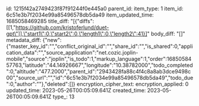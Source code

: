 id: 1215f42a2749423f87f91244f0e445a0
parent_id: 
item_type: 1
item_id: 6c51e3b7f2034e99a85496578db5da49
item_updated_time: 1685058469285
title_diff: "[{\"diffs\":[[1,\"https://github.com/kristoferlund/duet-gpt\"]],\"start1\":0,\"start2\":0,\"length1\":0,\"length2\":41}]"
body_diff: "[]"
metadata_diff: {"new":{"master_key_id":"","conflict_original_id":"","share_id":"","is_shared":0,"application_data":"","source_application":"net.cozic.joplin-mobile","source":"joplin","is_todo":1,"markup_language":1,"order":1685058457763,"latitude":"44.14926667","longitude":"10.38782000","todo_completed":0,"altitude":"477.2000","parent_id":"2943428fa88c4f4c8a8ab3dce9498c00","source_url":"","id":"6c51e3b7f2034e99a85496578db5da49","todo_due":0,"author":""},"deleted":[]}
encryption_cipher_text: 
encryption_applied: 0
updated_time: 2023-05-26T00:05:09.641Z
created_time: 2023-05-26T00:05:09.641Z
type_: 13